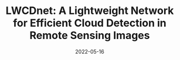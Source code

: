 ---
title: "LWCDnet: A Lightweight Network for Efficient Cloud Detection in Remote Sensing Images"
collection: publications
category: manuscripts
permalink: /publication/2022-10-01-paper-title-number-4
#excerpt: 'A study on applying deep learning techniques to road detection and centerline extraction, focusing on multi-task learning.'
date: 2022-05-16
venue: '60'
slidesurl: 'https://github.com/xiachangxue/xfy.github.io/files/paper13.pdf'
paperurl: 'https://ieeexplore.ieee.org/document/9766028'
bibtexurl: 'http://academicpages.github.io/files/bibtex13.bib'
citation: 'C. Luo et al., "LWCDnet: A Lightweight Network for Efficient Cloud Detection in Remote Sensing Images," in IEEE Transactions on Geoscience and Remote Sensing, vol. 60, pp. 1-16, 2022.'
---